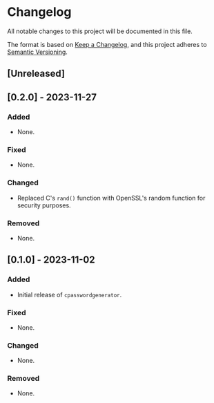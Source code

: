 # Changelog

All notable changes to this project will be documented in this file.

The format is based on [Keep a Changelog](https://keepachangelog.com/),
and this project adheres to [Semantic Versioning](https://semver.org/).

## \[Unreleased\]

## \[0.2.0\] - 2023-11-27

### Added

  - None.

### Fixed

  - None.

### Changed

  - Replaced C's `rand()` function with OpenSSL's random function for security purposes.

### Removed

  - None.

## \[0.1.0\] - 2023-11-02

### Added

  - Initial release of `cpasswordgenerator`.

### Fixed

  - None.

### Changed

  - None.

### Removed

  - None.
